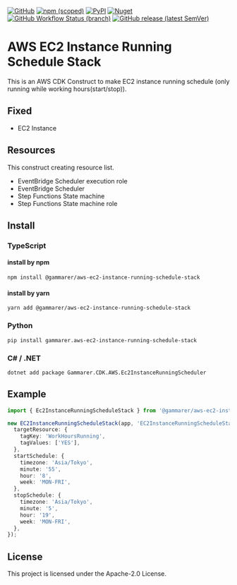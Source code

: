 [![GitHub](https://img.shields.io/github/license/yicr/aws-ec2-instance-running-schedule-stack?style=flat-square)](https://github.com/yicr/aws-ec2-instance-running-schedule-stack/blob/main/LICENSE)
[![npm (scoped)](https://img.shields.io/npm/v/@gammarer/aws-ec2-instance-running-schedule-stack?style=flat-square)](https://www.npmjs.com/package/@gammarer/aws-ec2-instance-running-schedule-stack)
[![PyPI](https://img.shields.io/pypi/v/gammarer.aws-ec2-instance-running-schedule-stack?style=flat-square)](https://pypi.org/project/gammarer.aws-ec2-instance-running-schedule-stack/)
[![Nuget](https://img.shields.io/nuget/v/Gammarer.CDK.AWS.Ec2InstanceRunningScheduleStack?style=flat-square)](https://www.nuget.org/packages/Gammarer.CDK.AWS.Ec2InstanceRunningScheduleStack/)
[![GitHub Workflow Status (branch)](https://img.shields.io/github/actions/workflow/status/yicr/aws-ec2-instance-running-schedule-stack/release.yml?branch=main&label=release&style=flat-square)](https://github.com/yicr/aws-ec2-instance-running-schedule-stack/actions/workflows/release.yml)
[![GitHub release (latest SemVer)](https://img.shields.io/github/v/release/yicr/aws-ec2-instance-running-schedule-stack?sort=semver&style=flat-square)](https://github.com/yicr/aws-ec2-instance-running-schedule-stack/releases)

# AWS EC2 Instance Running Schedule Stack

This is an AWS CDK Construct to make EC2 instance running schedule (only running while working hours(start/stop)).

## Fixed

- EC2 Instance

## Resources

This construct creating resource list.

- EventBridge Scheduler execution role
- EventBridge Scheduler
- Step Functions State machine
- Step Functions State machine role

## Install

### TypeScript

#### install by npm

```shell
npm install @gammarer/aws-ec2-instance-running-schedule-stack
```

#### install by yarn

```shell
yarn add @gammarer/aws-ec2-instance-running-schedule-stack
```

### Python

```shell
pip install gammarer.aws-ec2-instance-running-schedule-stack
```

### C# / .NET

```shell
dotnet add package Gammarer.CDK.AWS.Ec2InstanceRunningScheduler
```

## Example

```typescript
import { Ec2InstanceRunningScheduleStack } from '@gammarer/aws-ec2-instance-running-schedule-stack';

new EC2InstanceRunningScheduleStack(app, 'EC2InstanceRunningScheduleStack', {
  targetResource: {
    tagKey: 'WorkHoursRunning',
    tagValues: ['YES'],
  },
  startSchedule: {
    timezone: 'Asia/Tokyo',
    minute: '55',
    hour: '8',
    week: 'MON-FRI',
  },
  stopSchedule: {
    timezone: 'Asia/Tokyo',
    minute: '5',
    hour: '19',
    week: 'MON-FRI',
  },
});

```

## License

This project is licensed under the Apache-2.0 License.



